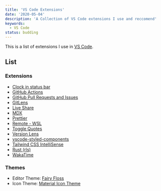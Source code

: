 ```yaml
---
title: 'VS Code Extensions'
date: '2020-05-04'
description: 'A Collection of VS Code extensions I use and reccomend'
keywords:
  - VS Code
status: budding
---
```


This is a list of extensions I use in [VS Code](https://code.visualstudio.com/).

## List

### Extensions

- [Clock in status bar](https://marketplace.visualstudio.com/items?itemName=Compulim.vscode-clock)
- [GitHub Actions](https://marketplace.visualstudio.com/items?itemName=cschleiden.vscode-github-actions)
- [GitHub Pull Requests and Issues](https://marketplace.visualstudio.com/items?itemName=GitHub.vscode-pull-request-github)
- [GitLens](https://marketplace.visualstudio.com/items?itemName=eamodio.gitlens)
- [Live Share](https://marketplace.visualstudio.com/items?itemName=MS-vsliveshare.vsliveshare)
- [MDX](https://marketplace.visualstudio.com/items?itemName=silvenon.mdx)
- [Prettier](https://marketplace.visualstudio.com/items?itemName=esbenp.prettier-vscode)
- [Remote - WSL](https://marketplace.visualstudio.com/items?itemName=ms-vscode-remote.remote-wsl)
- [Toggle Quotes](https://marketplace.visualstudio.com/items?itemName=BriteSnow.vscode-toggle-quotes)
- [Version Lens](https://marketplace.visualstudio.com/items?itemName=pflannery.vscode-versionlens)
- [vscode-styled-components](https://marketplace.visualstudio.com/items?itemName=jpoissonnier.vscode-styled-components)
- [Tailwind CSS IntelliSense](https://marketplace.visualstudio.com/items?itemName=bradlc.vscode-tailwindcss)
- [Rust (rls)](https://marketplace.visualstudio.com/items?itemName=rust-lang.rust)
- [WakaTime](https://marketplace.visualstudio.com/items?itemName=wakatime.vscode-wakatime)

### Themes

- Editor Theme: [Fairy Floss](https://marketplace.visualstudio.com/items?itemName=nopjmp.fairyfloss)
- Icon Theme: [Material Icon Theme](https://marketplace.visualstudio.com/items?itemName=PKief.material-icon-theme)
